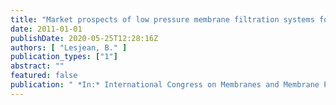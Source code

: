 ```yaml
---
title: "Market prospects of low pressure membrane filtration systems for wastewater treatment"
date: 2011-01-01
publishDate: 2020-05-25T12:28:16Z
authors: [ "Lesjean, B." ]
publication_types: ["1"]
abstract: ""
featured: false
publication: " *In:* International Congress on Membranes and Membrane Processes 2011 (ICOM). Amsterdam. 23.07.-29.07. 2011"
---
```


